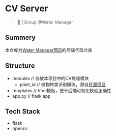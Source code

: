 # CV Server

> 🔧 | Group @Water Manager

## Summery

本仓库为[Water Manager项目](https://github.com/Water-Mngr)的后端代码仓库

## Structure

- modules // 存放本项目中的CV处理模块
  - plant_id // 植物种类识别模块，源自[开源项目](https://github.com/quarrying/quarrying-plant-id/)
- templates // html模板，便于后端可视化校验正确性
- app.py // flask app

## Tech Stack

- flask
- opencv
